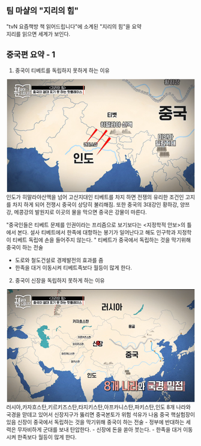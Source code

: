 팀 마샬의 "지리의 힘"
-----------------------
 "tvN 요즘책방 책 읽어드립니다"에 소계된 "지리의 힘"을 요약
 <br>지리를 읽으면 세계가 보인다.
 
 중국편 요약 - 1
 ---------------------
 1. 중국이 티베트를 독립하지 못하게 하는 이유
  <center><img src="/img/20200423_002422.png" width="500" height="300"></center>
  인도가 히말라야산맥을 넘어 고산지대인 티베트를 차지 하면 전쟁의 유리한 조건인 고지를 차지 하게 되어 
  전쟁시 중국이 상당히 불리해짐. 또한 중국의 3대강인 황하강, 양쯔강, 메콩강의 발원지로 이곳의 물을 막으면 중국은 강물이 마른다.
  
 "중국인들은 티베트 문제를 인권이라는 프리즘으로 보기보다는
 <지정학적 안보>의 틀에서 본다.
 설사 티베트에서 한족에 대항하는 봉기가 일어난다고 해도
 인구학과 지정학이 티베트 독립에 손을 들어주지 않는다.
 "
 티베트가 중국에서 독립하는 것을 막기위해  중국이 하는 전술
 - 도로와 철도건설로 경제발전의 효과를 줌
 - 한족을 대거 이동시켜 티베트족보다 월등이 많게 한다. 
 2. 중국이 신장을 독립하지 못하게 하는 이유
 <center><img src="/img/20200423_010222.png" width="500" height="300"></center>
 러시아,카자흐스탄,키르키즈스탄,타지키스탄,아프카니스탄,파키스탄,인도
8개 나라와 국경을 맏데고 있어서 신장지구가 뚫리면 중국본토가 위험
석유가 나옴
중국 핵실험장이 있음
신장이 중국에서 독립하는 것을 막기위해  중국이 하는 전술
- 정부에 반대하는 세력은 무자비하게 군대를 보내 탄압한다.
-  신장에 돈을 쏟아 붓는다.
- 한족을 대거 이동시켜 한족보다 월등이 많게 한다. 
